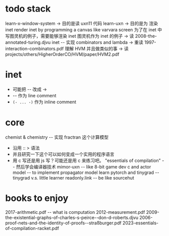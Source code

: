 # todo stack

learn-x-window-system -> 目的是读 uxn11 代码
learn-uxn -> 目的是为 渲染 inet
render inet by programming a canvas like varvara screen
为了在 inet 中写图灵机的例子，需要能够渲染 inet
图灵机作为 inet 的例子 -> 读 2008-the-annotated-turing.djvu
inet -- 实现 combinators and lambda -> 重读 1997-interaction-combinators.pdf
理解 HVM 并且做类似的事 -> 读 projects/others/HigherOrderCO/HVM/paper/HVM2.pdf

# inet

- 可能把 -- 改成 ->
- -- 作为 line comment
- `(- ... -)` 作为 inline comment

# core

chemist & chemistry -- 实现 fractran 这个计算模型
- 沿用 :: > 语法
- 并且研究一下这个可以如何变成一个实用的程序语言
- 用 c 写还是用 js 写？可能还是用 c 来练习吧。
"essentials of compilation" -- 然后学会编译器技术
mimor-uxn -- like 8-bit game dev
c and actor model -- to implement propagator model
learn pytorch and tinygrad -- tinygrad v.s. little learner
readonly.link -- be like sourcehut

# books to enjoy

2017-arithmetic.pdf -- what is computation
2012-measurement.pdf
2009-the-existential-graphs-of-charles-s-peirce--don-d-roberts.djvu
2006-proof-nets-and-the-identity-of-proofs--straßburger.pdf
2023-essentials-of-compilation-racket.pdf
